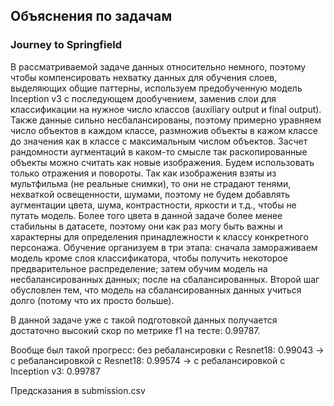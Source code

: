 ## Объяснения по задачам
### Journey to Springfield
В рассматриваемой задаче данных относительно немного, поэтому чтобы компенсировать нехватку данных для обучения слоев, выделяющих общие паттерны, используем предобученную модель Inception v3 с последующем дообучением, заменив слои для классификации на нужное число классов (auxiliary output и final output). Также данные сильно несбалансированы, поэтому примерно уравняем число объектов в каждом классе, размножив объекты в кажом классе до значения как в классе с максимальным числом объектов. Засчет рандомности аугментаций в каком-то смысле так раскопированные объекты можно считать как новые изображения. Будем использовать только отражения и повороты. Так как изображения взяты из мультфильма (не реальные снимки), то они не страдают тенями, нехваткой освещенности, шумами, поэтому не будем добавлять аугментации цвета, шума, контрастности, яркости и т.д., чтобы не путать модель. Более того цвета в данной задаче более менее стабильны в датасете, поэтому они как раз могу быть важны и характерны для определения принадлежности к классу конкретного персонажа. Обучение организуем в три этапа: сначала замораживаем модель кроме слоя классификатора, чтобы получить некоторое предварительное распределение; затем обучим модель на несбалансированных данных; после на сбалансированных. Второй шаг обусловлен тем, что модель на сбалансированных данных учиться долго (потому что их просто больше).

В данной задаче уже с такой подготовкой данных получается достаточно высокий скор по метрике f1 на тесте: 0.99787.

Вообще был такой прогресс: без ребалансировки c Resnet18: 0.99043 -> c ребалансировкой c Resnet18: 0.99574 -> c ребалансировкой c Inception v3: 0.99787

Предсказания в submission.csv
